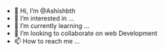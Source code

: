 - 👋 Hi, I’m @Ashishbth
- 👀 I’m interested in ...
- 🌱 I’m currently learning ...
- 💞️ I’m looking to collaborate on web Development 
- 📫 How to reach me ...

<!---
Ashishbth/Ashishbth is a ✨ special ✨ repository because its `README.md` (this file) appears on your GitHub profile.
You can click the Preview link to take a look at your changes.
--->
